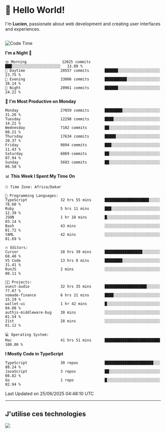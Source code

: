 # 👋 Hello World!

I'm **Lucien**, passionate about web development and creating user interfaces and experiences.

##

<!--START_SECTION:waka-->
![Code Time](http://img.shields.io/badge/Code%20Time-3%2C262%20hrs%2021%20mins-blue)

**I'm a Night 🦉** 

```text
🌞 Morning                12025 commits       ███░░░░░░░░░░░░░░░░░░░░░░   13.89 % 
🌆 Daytime                20557 commits       ██████░░░░░░░░░░░░░░░░░░░   23.75 % 
🌃 Evening                33006 commits       ██████████░░░░░░░░░░░░░░░   38.14 % 
🌙 Night                  20961 commits       ██████░░░░░░░░░░░░░░░░░░░   24.22 % 
```
📅 **I'm Most Productive on Monday** 

```text
Monday                   27059 commits       ████████░░░░░░░░░░░░░░░░░   31.26 % 
Tuesday                  12298 commits       ████░░░░░░░░░░░░░░░░░░░░░   14.21 % 
Wednesday                7102 commits        ██░░░░░░░░░░░░░░░░░░░░░░░   08.21 % 
Thursday                 17634 commits       █████░░░░░░░░░░░░░░░░░░░░   20.37 % 
Friday                   9894 commits        ███░░░░░░░░░░░░░░░░░░░░░░   11.43 % 
Saturday                 6869 commits        ██░░░░░░░░░░░░░░░░░░░░░░░   07.94 % 
Sunday                   5693 commits        ██░░░░░░░░░░░░░░░░░░░░░░░   06.58 % 
```


📊 **This Week I Spent My Time On** 

```text
🕑︎ Time Zone: Africa/Dakar

💬 Programming Languages: 
TypeScript               32 hrs 55 mins      ████████████████████░░░░░   78.68 % 
Ruby                     5 hrs 11 mins       ███░░░░░░░░░░░░░░░░░░░░░░   12.39 % 
JSON                     1 hr 18 mins        █░░░░░░░░░░░░░░░░░░░░░░░░   03.14 % 
Bash                     43 mins             ░░░░░░░░░░░░░░░░░░░░░░░░░   01.72 % 
YAML                     42 mins             ░░░░░░░░░░░░░░░░░░░░░░░░░   01.69 % 

🔥 Editors: 
Cursor                   28 hrs 39 mins      █████████████████░░░░░░░░   68.48 % 
VS Code                  13 hrs 8 mins       ████████░░░░░░░░░░░░░░░░░   31.41 % 
RunJS                    2 mins              ░░░░░░░░░░░░░░░░░░░░░░░░░   00.11 % 

🐱‍💻 Projects: 
ouest-audio              32 hrs 35 mins      ███████████████████░░░░░░   77.87 % 
nomade-finance           6 hrs 21 mins       ████░░░░░░░░░░░░░░░░░░░░░   15.19 % 
wallet-ui                1 hr 42 mins        █░░░░░░░░░░░░░░░░░░░░░░░░   04.08 % 
authjs-middleware-bug    38 mins             ░░░░░░░░░░░░░░░░░░░░░░░░░   01.54 % 
21st                     28 mins             ░░░░░░░░░░░░░░░░░░░░░░░░░   01.12 % 

💻 Operating System: 
Mac                      41 hrs 51 mins      █████████████████████████   100.00 % 
```

**I Mostly Code in TypeScript** 

```text
TypeScript               30 repos            ██████████████████████░░░   88.24 % 
JavaScript               3 repos             ██░░░░░░░░░░░░░░░░░░░░░░░   08.82 % 
Go                       1 repo              █░░░░░░░░░░░░░░░░░░░░░░░░   02.94 % 
```




 Last Updated on 25/06/2025 04:48:10 UTC
<!--END_SECTION:waka-->
---

## J'utilise ces technologies

<p align="left">
  <a href="https://skillicons.dev">
    <img src="https://skillicons.dev/icons?i=ts,js,go,ruby,css,scss,tailwind,react,vite,nextjs,docker,figma,ableton" />
  </a>
</p>

